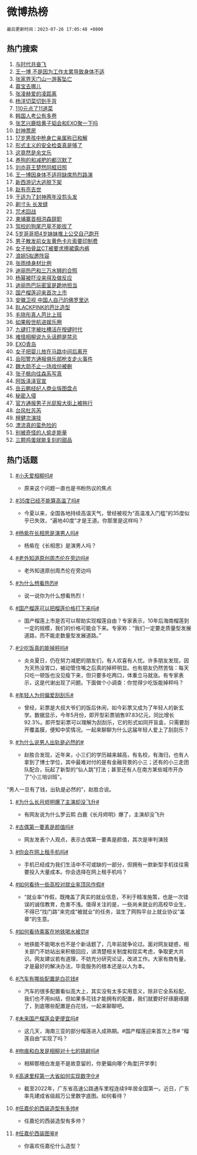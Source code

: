 # 微博热榜

`最后更新时间：2023-07-26 17:05:48 +0800`

## 热门搜索

1. [与时代共奋飞](https://m.weibo.cn/search?containerid=100103type%3D1%26t%3D10%26q%3D%23%E4%B8%8E%E6%97%B6%E4%BB%A3%E5%85%B1%E5%A5%8B%E9%A3%9E%23&stream_entry_id=51&isnewpage=1&extparam=seat%3D1%26stream_entry_id%3D51%26dgr%3D0%26c_type%3D51%26pos%3D0%26filter_type%3Drealtimehot%26cate%3D10103%26display_time%3D1690362347%26pre_seqid%3D169036234768701842149&luicode=10000011&lfid=106003type%253D25%2526t%253D3%2526disable_hot%253D1%2526filter_type%253Drealtimehot)
1. [王一博 不是因为工作太累导致身体不适](https://m.weibo.cn/search?containerid=100103type%3D1%26t%3D10%26q%3D%E7%8E%8B%E4%B8%80%E5%8D%9A+%E4%B8%8D%E6%98%AF%E5%9B%A0%E4%B8%BA%E5%B7%A5%E4%BD%9C%E5%A4%AA%E7%B4%AF%E5%AF%BC%E8%87%B4%E8%BA%AB%E4%BD%93%E4%B8%8D%E9%80%82&stream_entry_id=31&isnewpage=1&extparam=seat%3D1%26band_rank%3D1%26lcate%3D5001%26flag%3D16%26filter_type%3Drealtimehot%26q%3D%25E7%258E%258B%25E4%25B8%2580%25E5%258D%259A%2520%25E4%25B8%258D%25E6%2598%25AF%25E5%259B%25A0%25E4%25B8%25BA%25E5%25B7%25A5%25E4%25BD%259C%25E5%25A4%25AA%25E7%25B4%25AF%25E5%25AF%25BC%25E8%2587%25B4%25E8%25BA%25AB%25E4%25BD%2593%25E4%25B8%258D%25E9%2580%2582%26dgr%3D0%26stream_entry_id%3D31%26realpos%3D1%26c_type%3D31%26pos%3D0%26cate%3D5001%26display_time%3D1690362347%26pre_seqid%3D169036234768701842149&luicode=10000011&lfid=106003type%253D25%2526t%253D3%2526disable_hot%253D1%2526filter_type%253Drealtimehot)
1. [张家界天门山一游客坠亡](https://m.weibo.cn/search?containerid=100103type%3D1%26t%3D10%26q%3D%23%E5%BC%A0%E5%AE%B6%E7%95%8C%E5%A4%A9%E9%97%A8%E5%B1%B1%E4%B8%80%E6%B8%B8%E5%AE%A2%E5%9D%A0%E4%BA%A1%23&stream_entry_id=31&isnewpage=1&extparam=seat%3D1%26band_rank%3D2%26lcate%3D5001%26flag%3D0%26filter_type%3Drealtimehot%26q%3D%2523%25E5%25BC%25A0%25E5%25AE%25B6%25E7%2595%258C%25E5%25A4%25A9%25E9%2597%25A8%25E5%25B1%25B1%25E4%25B8%2580%25E6%25B8%25B8%25E5%25AE%25A2%25E5%259D%25A0%25E4%25BA%25A1%2523%26dgr%3D0%26stream_entry_id%3D31%26realpos%3D2%26c_type%3D31%26pos%3D1%26cate%3D5001%26display_time%3D1690362347%26pre_seqid%3D169036234768701842149&luicode=10000011&lfid=106003type%253D25%2526t%253D3%2526disable_hot%253D1%2526filter_type%253Drealtimehot)
1. [蓉宝去哪儿](https://m.weibo.cn/search?containerid=100103type%3D1%26t%3D10%26q%3D%23%E8%93%89%E5%AE%9D%E5%8E%BB%E5%93%AA%E5%84%BF%23&stream_entry_id=31&isnewpage=1&extparam=seat%3D1%26band_rank%3D3%26lcate%3D5001%26flag%3D0%26filter_type%3Drealtimehot%26q%3D%2523%25E8%2593%2589%25E5%25AE%259D%25E5%258E%25BB%25E5%2593%25AA%25E5%2584%25BF%2523%26dgr%3D0%26stream_entry_id%3D31%26realpos%3D3%26c_type%3D31%26pos%3D2%26cate%3D5001%26display_time%3D1690362347%26pre_seqid%3D169036234768701842149&luicode=10000011&lfid=106003type%253D25%2526t%253D3%2526disable_hot%253D1%2526filter_type%253Drealtimehot)
1. [张凌赫爱的凌距离](https://m.weibo.cn/search?containerid=100103type%3D1%26t%3D10%26q%3D%23%E5%BC%A0%E5%87%8C%E8%B5%AB%E7%88%B1%E7%9A%84%E5%87%8C%E8%B7%9D%E7%A6%BB%23&stream_entry_id=31&isnewpage=1&extparam=seat%3D1%26band_rank%3D4%26lcate%3D5001%26is_ad_pos%3D1%26topic_ad%3D1%26q%3D%2523%25E5%25BC%25A0%25E5%2587%258C%25E8%25B5%25AB%25E7%2588%25B1%25E7%259A%2584%25E5%2587%258C%25E8%25B7%259D%25E7%25A6%25BB%2523%26dgr%3D0%26adid%3D197349%26stream_entry_id%3D31%26filter_type%3Drealtimehot%26c_type%3D31%26pos%3D3%26cate%3D5001%26display_time%3D1690362347%26pre_seqid%3D169036234768701842149&luicode=10000011&lfid=106003type%253D25%2526t%253D3%2526disable_hot%253D1%2526filter_type%253Drealtimehot)
1. [杨洋切菜切到手背](https://m.weibo.cn/search?containerid=100103type%3D1%26t%3D10%26q%3D%23%E6%9D%A8%E6%B4%8B%E5%88%87%E8%8F%9C%E5%88%87%E5%88%B0%E6%89%8B%E8%83%8C%23&stream_entry_id=31&isnewpage=1&extparam=seat%3D1%26band_rank%3D4%26lcate%3D5001%26flag%3D1%26filter_type%3Drealtimehot%26q%3D%2523%25E6%259D%25A8%25E6%25B4%258B%25E5%2588%2587%25E8%258F%259C%25E5%2588%2587%25E5%2588%25B0%25E6%2589%258B%25E8%2583%258C%2523%26dgr%3D0%26stream_entry_id%3D31%26realpos%3D4%26c_type%3D31%26pos%3D4%26cate%3D5001%26display_time%3D1690362347%26pre_seqid%3D169036234768701842149&luicode=10000011&lfid=106003type%253D25%2526t%253D3%2526disable_hot%253D1%2526filter_type%253Drealtimehot)
1. [110元点了11道菜](https://m.weibo.cn/search?containerid=100103type%3D1%26t%3D10%26q%3D110%E5%85%83%E7%82%B9%E4%BA%8611%E9%81%93%E8%8F%9C&stream_entry_id=31&isnewpage=1&extparam=seat%3D1%26band_rank%3D5%26lcate%3D5001%26flag%3D1%26filter_type%3Drealtimehot%26q%3D110%25E5%2585%2583%25E7%2582%25B9%25E4%25BA%258611%25E9%2581%2593%25E8%258F%259C%26dgr%3D0%26stream_entry_id%3D31%26realpos%3D5%26c_type%3D31%26pos%3D5%26cate%3D5001%26display_time%3D1690362347%26pre_seqid%3D169036234768701842149&luicode=10000011&lfid=106003type%253D25%2526t%253D3%2526disable_hot%253D1%2526filter_type%253Drealtimehot)
1. [韩国人考公有多卷](https://m.weibo.cn/search?containerid=100103type%3D1%26t%3D10%26q%3D%23%E9%9F%A9%E5%9B%BD%E4%BA%BA%E8%80%83%E5%85%AC%E6%9C%89%E5%A4%9A%E5%8D%B7%23&stream_entry_id=31&isnewpage=1&extparam=seat%3D1%26band_rank%3D6%26lcate%3D5001%26flag%3D1%26filter_type%3Drealtimehot%26q%3D%2523%25E9%259F%25A9%25E5%259B%25BD%25E4%25BA%25BA%25E8%2580%2583%25E5%2585%25AC%25E6%259C%2589%25E5%25A4%259A%25E5%258D%25B7%2523%26dgr%3D0%26stream_entry_id%3D31%26realpos%3D6%26c_type%3D31%26pos%3D6%26cate%3D5001%26display_time%3D1690362347%26pre_seqid%3D169036234768701842149&luicode=10000011&lfid=106003type%253D25%2526t%253D3%2526disable_hot%253D1%2526filter_type%253Drealtimehot)
1. [张艺兴鹿晗黄子韬会和EXO聚一下吗](https://m.weibo.cn/search?containerid=100103type%3D1%26t%3D10%26q%3D%23%E5%BC%A0%E8%89%BA%E5%85%B4%E9%B9%BF%E6%99%97%E9%BB%84%E5%AD%90%E9%9F%AC%E4%BC%9A%E5%92%8CEXO%E8%81%9A%E4%B8%80%E4%B8%8B%E5%90%97%23&stream_entry_id=31&isnewpage=1&extparam=seat%3D1%26band_rank%3D7%26lcate%3D5001%26flag%3D1%26filter_type%3Drealtimehot%26q%3D%2523%25E5%25BC%25A0%25E8%2589%25BA%25E5%2585%25B4%25E9%25B9%25BF%25E6%2599%2597%25E9%25BB%2584%25E5%25AD%2590%25E9%259F%25AC%25E4%25BC%259A%25E5%2592%258CEXO%25E8%2581%259A%25E4%25B8%2580%25E4%25B8%258B%25E5%2590%2597%2523%26dgr%3D0%26stream_entry_id%3D31%26realpos%3D7%26c_type%3D31%26pos%3D7%26cate%3D5001%26display_time%3D1690362347%26pre_seqid%3D169036234768701842149&luicode=10000011&lfid=106003type%253D25%2526t%253D3%2526disable_hot%253D1%2526filter_type%253Drealtimehot)
1. [封神票房](https://m.weibo.cn/search?containerid=100103type%3D1%26t%3D10%26q%3D%E5%B0%81%E7%A5%9E%E7%A5%A8%E6%88%BF&stream_entry_id=31&isnewpage=1&extparam=seat%3D1%26band_rank%3D8%26lcate%3D5001%26flag%3D1%26filter_type%3Drealtimehot%26q%3D%25E5%25B0%2581%25E7%25A5%259E%25E7%25A5%25A8%25E6%2588%25BF%26dgr%3D0%26stream_entry_id%3D31%26realpos%3D8%26c_type%3D31%26pos%3D8%26cate%3D5001%26display_time%3D1690362347%26pre_seqid%3D169036234768701842149&luicode=10000011&lfid=106003type%253D25%2526t%253D3%2526disable_hot%253D1%2526filter_type%253Drealtimehot)
1. [17岁男孩中枪身亡亲属称已和解](https://m.weibo.cn/search?containerid=100103type%3D1%26t%3D10%26q%3D%2317%E5%B2%81%E7%94%B7%E5%AD%A9%E4%B8%AD%E6%9E%AA%E8%BA%AB%E4%BA%A1%E4%BA%B2%E5%B1%9E%E7%A7%B0%E5%B7%B2%E5%92%8C%E8%A7%A3%23&stream_entry_id=31&isnewpage=1&extparam=seat%3D1%26band_rank%3D9%26lcate%3D5001%26flag%3D2%26filter_type%3Drealtimehot%26q%3D%252317%25E5%25B2%2581%25E7%2594%25B7%25E5%25AD%25A9%25E4%25B8%25AD%25E6%259E%25AA%25E8%25BA%25AB%25E4%25BA%25A1%25E4%25BA%25B2%25E5%25B1%259E%25E7%25A7%25B0%25E5%25B7%25B2%25E5%2592%258C%25E8%25A7%25A3%2523%26dgr%3D0%26stream_entry_id%3D31%26realpos%3D9%26c_type%3D31%26pos%3D9%26cate%3D5001%26display_time%3D1690362347%26pre_seqid%3D169036234768701842149&luicode=10000011&lfid=106003type%253D25%2526t%253D3%2526disable_hot%253D1%2526filter_type%253Drealtimehot)
1. [形式主义的安全检查真是够了](https://m.weibo.cn/search?containerid=100103type%3D1%26t%3D10%26q%3D%23%E5%BD%A2%E5%BC%8F%E4%B8%BB%E4%B9%89%E7%9A%84%E5%AE%89%E5%85%A8%E6%A3%80%E6%9F%A5%E7%9C%9F%E6%98%AF%E5%A4%9F%E4%BA%86%23&stream_entry_id=31&isnewpage=1&extparam=seat%3D1%26band_rank%3D10%26lcate%3D5001%26flag%3D0%26filter_type%3Drealtimehot%26q%3D%2523%25E5%25BD%25A2%25E5%25BC%258F%25E4%25B8%25BB%25E4%25B9%2589%25E7%259A%2584%25E5%25AE%2589%25E5%2585%25A8%25E6%25A3%2580%25E6%259F%25A5%25E7%259C%259F%25E6%2598%25AF%25E5%25A4%259F%25E4%25BA%2586%2523%26dgr%3D0%26stream_entry_id%3D31%26realpos%3D10%26c_type%3D31%26pos%3D10%26cate%3D5001%26display_time%3D1690362347%26pre_seqid%3D169036234768701842149&luicode=10000011&lfid=106003type%253D25%2526t%253D3%2526disable_hot%253D1%2526filter_type%253Drealtimehot)
1. [这竟然是余文乐](https://m.weibo.cn/search?containerid=100103type%3D1%26t%3D10%26q%3D%23%E8%BF%99%E7%AB%9F%E7%84%B6%E6%98%AF%E4%BD%99%E6%96%87%E4%B9%90%23&stream_entry_id=31&isnewpage=1&extparam=seat%3D1%26band_rank%3D11%26lcate%3D5001%26flag%3D2%26filter_type%3Drealtimehot%26q%3D%2523%25E8%25BF%2599%25E7%25AB%259F%25E7%2584%25B6%25E6%2598%25AF%25E4%25BD%2599%25E6%2596%2587%25E4%25B9%2590%2523%26dgr%3D0%26stream_entry_id%3D31%26realpos%3D11%26c_type%3D31%26pos%3D11%26cate%3D5001%26display_time%3D1690362347%26pre_seqid%3D169036234768701842149&luicode=10000011&lfid=106003type%253D25%2526t%253D3%2526disable_hot%253D1%2526filter_type%253Drealtimehot)
1. [养狗的和减肥的都沉默了](https://m.weibo.cn/search?containerid=100103type%3D1%26t%3D10%26q%3D%23%E5%85%BB%E7%8B%97%E7%9A%84%E5%92%8C%E5%87%8F%E8%82%A5%E7%9A%84%E9%83%BD%E6%B2%89%E9%BB%98%E4%BA%86%23&stream_entry_id=31&isnewpage=1&extparam=seat%3D1%26band_rank%3D12%26lcate%3D5001%26flag%3D1%26filter_type%3Drealtimehot%26q%3D%2523%25E5%2585%25BB%25E7%258B%2597%25E7%259A%2584%25E5%2592%258C%25E5%2587%258F%25E8%2582%25A5%25E7%259A%2584%25E9%2583%25BD%25E6%25B2%2589%25E9%25BB%2598%25E4%25BA%2586%2523%26dgr%3D0%26stream_entry_id%3D31%26realpos%3D12%26c_type%3D31%26pos%3D12%26cate%3D5001%26display_time%3D1690362347%26pre_seqid%3D169036234768701842149&luicode=10000011&lfid=106003type%253D25%2526t%253D3%2526disable_hot%253D1%2526filter_type%253Drealtimehot)
1. [刘亦菲王楚然同框旧照](https://m.weibo.cn/search?containerid=100103type%3D1%26t%3D10%26q%3D%23%E5%88%98%E4%BA%A6%E8%8F%B2%E7%8E%8B%E6%A5%9A%E7%84%B6%E5%90%8C%E6%A1%86%E6%97%A7%E7%85%A7%23&stream_entry_id=31&isnewpage=1&extparam=seat%3D1%26band_rank%3D13%26lcate%3D5001%26flag%3D0%26filter_type%3Drealtimehot%26q%3D%2523%25E5%2588%2598%25E4%25BA%25A6%25E8%258F%25B2%25E7%258E%258B%25E6%25A5%259A%25E7%2584%25B6%25E5%2590%258C%25E6%25A1%2586%25E6%2597%25A7%25E7%2585%25A7%2523%26dgr%3D0%26stream_entry_id%3D31%26realpos%3D13%26c_type%3D31%26pos%3D13%26cate%3D5001%26display_time%3D1690362347%26pre_seqid%3D169036234768701842149&luicode=10000011&lfid=106003type%253D25%2526t%253D3%2526disable_hot%253D1%2526filter_type%253Drealtimehot)
1. [王一博因身体不适将缺席热烈路演](https://m.weibo.cn/search?containerid=100103type%3D1%26t%3D10%26q%3D%23%E7%8E%8B%E4%B8%80%E5%8D%9A%E5%9B%A0%E8%BA%AB%E4%BD%93%E4%B8%8D%E9%80%82%E5%B0%86%E7%BC%BA%E5%B8%AD%E7%83%AD%E7%83%88%E8%B7%AF%E6%BC%94%23&stream_entry_id=31&isnewpage=1&extparam=seat%3D1%26band_rank%3D14%26lcate%3D5001%26flag%3D0%26filter_type%3Drealtimehot%26q%3D%2523%25E7%258E%258B%25E4%25B8%2580%25E5%258D%259A%25E5%259B%25A0%25E8%25BA%25AB%25E4%25BD%2593%25E4%25B8%258D%25E9%2580%2582%25E5%25B0%2586%25E7%25BC%25BA%25E5%25B8%25AD%25E7%2583%25AD%25E7%2583%2588%25E8%25B7%25AF%25E6%25BC%2594%2523%26dgr%3D0%26stream_entry_id%3D31%26realpos%3D14%26c_type%3D31%26pos%3D14%26cate%3D5001%26display_time%3D1690362347%26pre_seqid%3D169036234768701842149&luicode=10000011&lfid=106003type%253D25%2526t%253D3%2526disable_hot%253D1%2526filter_type%253Drealtimehot)
1. [新西游记大逃脱下架](https://m.weibo.cn/search?containerid=100103type%3D1%26t%3D10%26q%3D%23%E6%96%B0%E8%A5%BF%E6%B8%B8%E8%AE%B0%E5%A4%A7%E9%80%83%E8%84%B1%E4%B8%8B%E6%9E%B6%23&stream_entry_id=31&isnewpage=1&extparam=seat%3D1%26band_rank%3D15%26lcate%3D5001%26flag%3D0%26filter_type%3Drealtimehot%26q%3D%2523%25E6%2596%25B0%25E8%25A5%25BF%25E6%25B8%25B8%25E8%25AE%25B0%25E5%25A4%25A7%25E9%2580%2583%25E8%2584%25B1%25E4%25B8%258B%25E6%259E%25B6%2523%26dgr%3D0%26stream_entry_id%3D31%26realpos%3D15%26c_type%3D31%26pos%3D15%26cate%3D5001%26display_time%3D1690362347%26pre_seqid%3D169036234768701842149&luicode=10000011&lfid=106003type%253D25%2526t%253D3%2526disable_hot%253D1%2526filter_type%253Drealtimehot)
1. [赵有亮去世](https://m.weibo.cn/search?containerid=100103type%3D1%26t%3D10%26q%3D%23%E8%B5%B5%E6%9C%89%E4%BA%AE%E5%8E%BB%E4%B8%96%23&stream_entry_id=31&isnewpage=1&extparam=seat%3D1%26band_rank%3D16%26lcate%3D5001%26flag%3D0%26filter_type%3Drealtimehot%26q%3D%2523%25E8%25B5%25B5%25E6%259C%2589%25E4%25BA%25AE%25E5%258E%25BB%25E4%25B8%2596%2523%26dgr%3D0%26stream_entry_id%3D31%26realpos%3D16%26c_type%3D31%26pos%3D16%26cate%3D5001%26display_time%3D1690362347%26pre_seqid%3D169036234768701842149&luicode=10000011&lfid=106003type%253D25%2526t%253D3%2526disable_hot%253D1%2526filter_type%253Drealtimehot)
1. [于适为了封神两年没剪头发](https://m.weibo.cn/search?containerid=100103type%3D1%26t%3D10%26q%3D%23%E4%BA%8E%E9%80%82%E4%B8%BA%E4%BA%86%E5%B0%81%E7%A5%9E%E4%B8%A4%E5%B9%B4%E6%B2%A1%E5%89%AA%E5%A4%B4%E5%8F%91%23&stream_entry_id=31&isnewpage=1&extparam=seat%3D1%26band_rank%3D17%26lcate%3D5001%26flag%3D1%26filter_type%3Drealtimehot%26q%3D%2523%25E4%25BA%258E%25E9%2580%2582%25E4%25B8%25BA%25E4%25BA%2586%25E5%25B0%2581%25E7%25A5%259E%25E4%25B8%25A4%25E5%25B9%25B4%25E6%25B2%25A1%25E5%2589%25AA%25E5%25A4%25B4%25E5%258F%2591%2523%26dgr%3D0%26stream_entry_id%3D31%26realpos%3D17%26c_type%3D31%26pos%3D17%26cate%3D5001%26display_time%3D1690362347%26pre_seqid%3D169036234768701842149&luicode=10000011&lfid=106003type%253D25%2526t%253D3%2526disable_hot%253D1%2526filter_type%253Drealtimehot)
1. [剃寸头 长发缝](https://m.weibo.cn/search?containerid=100103type%3D1%26t%3D10%26q%3D%E5%89%83%E5%AF%B8%E5%A4%B4+%E9%95%BF%E5%8F%91%E7%BC%9D&stream_entry_id=31&isnewpage=1&extparam=seat%3D1%26band_rank%3D18%26lcate%3D5001%26flag%3D1%26filter_type%3Drealtimehot%26q%3D%25E5%2589%2583%25E5%25AF%25B8%25E5%25A4%25B4%2520%25E9%2595%25BF%25E5%258F%2591%25E7%25BC%259D%26dgr%3D0%26stream_entry_id%3D31%26realpos%3D18%26c_type%3D31%26pos%3D18%26cate%3D5001%26display_time%3D1690362347%26pre_seqid%3D169036234768701842149&luicode=10000011&lfid=106003type%253D25%2526t%253D3%2526disable_hot%253D1%2526filter_type%253Drealtimehot)
1. [咒术回战](https://m.weibo.cn/search?containerid=100103type%3D1%26t%3D10%26q%3D%E5%92%92%E6%9C%AF%E5%9B%9E%E6%88%98&stream_entry_id=31&isnewpage=1&extparam=seat%3D1%26band_rank%3D19%26lcate%3D5001%26flag%3D0%26filter_type%3Drealtimehot%26q%3D%25E5%2592%2592%25E6%259C%25AF%25E5%259B%259E%25E6%2588%2598%26dgr%3D0%26stream_entry_id%3D31%26realpos%3D19%26c_type%3D31%26pos%3D19%26cate%3D5001%26display_time%3D1690362347%26pre_seqid%3D169036234768701842149&luicode=10000011&lfid=106003type%253D25%2526t%253D3%2526disable_hot%253D1%2526filter_type%253Drealtimehot)
1. [柬埔寨首相洪森辞职](https://m.weibo.cn/search?containerid=100103type%3D1%26t%3D10%26q%3D%23%E6%9F%AC%E5%9F%94%E5%AF%A8%E9%A6%96%E7%9B%B8%E6%B4%AA%E6%A3%AE%E8%BE%9E%E8%81%8C%23&stream_entry_id=31&isnewpage=1&extparam=seat%3D1%26band_rank%3D20%26lcate%3D5001%26flag%3D1%26filter_type%3Drealtimehot%26q%3D%2523%25E6%259F%25AC%25E5%259F%2594%25E5%25AF%25A8%25E9%25A6%2596%25E7%259B%25B8%25E6%25B4%25AA%25E6%25A3%25AE%25E8%25BE%259E%25E8%2581%258C%2523%26dgr%3D0%26stream_entry_id%3D31%26realpos%3D20%26c_type%3D31%26pos%3D20%26cate%3D5001%26display_time%3D1690362347%26pre_seqid%3D169036234768701842149&luicode=10000011&lfid=106003type%253D25%2526t%253D3%2526disable_hot%253D1%2526filter_type%253Drealtimehot)
1. [驾校的狗尾巴草不能拔了](https://m.weibo.cn/search?containerid=100103type%3D1%26t%3D10%26q%3D%23%E9%A9%BE%E6%A0%A1%E7%9A%84%E7%8B%97%E5%B0%BE%E5%B7%B4%E8%8D%89%E4%B8%8D%E8%83%BD%E6%8B%94%E4%BA%86%23&stream_entry_id=31&isnewpage=1&extparam=seat%3D1%26band_rank%3D21%26lcate%3D5001%26flag%3D1%26filter_type%3Drealtimehot%26q%3D%2523%25E9%25A9%25BE%25E6%25A0%25A1%25E7%259A%2584%25E7%258B%2597%25E5%25B0%25BE%25E5%25B7%25B4%25E8%258D%2589%25E4%25B8%258D%25E8%2583%25BD%25E6%258B%2594%25E4%25BA%2586%2523%26dgr%3D0%26stream_entry_id%3D31%26realpos%3D21%26c_type%3D31%26pos%3D21%26cate%3D5001%26display_time%3D1690362347%26pre_seqid%3D169036234768701842149&luicode=10000011&lfid=106003type%253D25%2526t%253D3%2526disable_hot%253D1%2526filter_type%253Drealtimehot)
1. [5岁哥哥把4岁妹妹推上公交自己跑开](https://m.weibo.cn/search?containerid=100103type%3D1%26t%3D10%26q%3D%235%E5%B2%81%E5%93%A5%E5%93%A5%E6%8A%8A4%E5%B2%81%E5%A6%B9%E5%A6%B9%E6%8E%A8%E4%B8%8A%E5%85%AC%E4%BA%A4%E8%87%AA%E5%B7%B1%E8%B7%91%E5%BC%80%23&stream_entry_id=31&isnewpage=1&extparam=seat%3D1%26band_rank%3D22%26lcate%3D5001%26flag%3D0%26filter_type%3Drealtimehot%26q%3D%25235%25E5%25B2%2581%25E5%2593%25A5%25E5%2593%25A5%25E6%258A%258A4%25E5%25B2%2581%25E5%25A6%25B9%25E5%25A6%25B9%25E6%258E%25A8%25E4%25B8%258A%25E5%2585%25AC%25E4%25BA%25A4%25E8%2587%25AA%25E5%25B7%25B1%25E8%25B7%2591%25E5%25BC%2580%2523%26dgr%3D0%26stream_entry_id%3D31%26realpos%3D22%26c_type%3D31%26pos%3D22%26cate%3D5001%26display_time%3D1690362347%26pre_seqid%3D169036234768701842149&luicode=10000011&lfid=106003type%253D25%2526t%253D3%2526disable_hot%253D1%2526filter_type%253Drealtimehot)
1. [男子散发前女友黄色卡片索要印制费](https://m.weibo.cn/search?containerid=100103type%3D1%26t%3D10%26q%3D%23%E7%94%B7%E5%AD%90%E6%95%A3%E5%8F%91%E5%89%8D%E5%A5%B3%E5%8F%8B%E9%BB%84%E8%89%B2%E5%8D%A1%E7%89%87%E7%B4%A2%E8%A6%81%E5%8D%B0%E5%88%B6%E8%B4%B9%23&stream_entry_id=31&isnewpage=1&extparam=seat%3D1%26band_rank%3D23%26lcate%3D5001%26flag%3D1%26filter_type%3Drealtimehot%26q%3D%2523%25E7%2594%25B7%25E5%25AD%2590%25E6%2595%25A3%25E5%258F%2591%25E5%2589%258D%25E5%25A5%25B3%25E5%258F%258B%25E9%25BB%2584%25E8%2589%25B2%25E5%258D%25A1%25E7%2589%2587%25E7%25B4%25A2%25E8%25A6%2581%25E5%258D%25B0%25E5%2588%25B6%25E8%25B4%25B9%2523%26dgr%3D0%26stream_entry_id%3D31%26realpos%3D23%26c_type%3D31%26pos%3D23%26cate%3D5001%26display_time%3D1690362347%26pre_seqid%3D169036234768701842149&luicode=10000011&lfid=106003type%253D25%2526t%253D3%2526disable_hot%253D1%2526filter_type%253Drealtimehot)
1. [女子拍骨盆CT被要求撩裙露内裤](https://m.weibo.cn/search?containerid=100103type%3D1%26t%3D10%26q%3D%23%E5%A5%B3%E5%AD%90%E6%8B%8D%E9%AA%A8%E7%9B%86CT%E8%A2%AB%E8%A6%81%E6%B1%82%E6%92%A9%E8%A3%99%E9%9C%B2%E5%86%85%E8%A3%A4%23&stream_entry_id=31&isnewpage=1&extparam=seat%3D1%26band_rank%3D24%26lcate%3D5001%26flag%3D0%26filter_type%3Drealtimehot%26q%3D%2523%25E5%25A5%25B3%25E5%25AD%2590%25E6%258B%258D%25E9%25AA%25A8%25E7%259B%2586CT%25E8%25A2%25AB%25E8%25A6%2581%25E6%25B1%2582%25E6%2592%25A9%25E8%25A3%2599%25E9%259C%25B2%25E5%2586%2585%25E8%25A3%25A4%2523%26dgr%3D0%26stream_entry_id%3D31%26realpos%3D24%26c_type%3D31%26pos%3D24%26cate%3D5001%26display_time%3D1690362347%26pre_seqid%3D169036234768701842149&luicode=10000011&lfid=106003type%253D25%2526t%253D3%2526disable_hot%253D1%2526filter_type%253Drealtimehot)
1. [浪姐5拟邀阵容](https://m.weibo.cn/search?containerid=100103type%3D1%26t%3D10%26q%3D%23%E6%B5%AA%E5%A7%905%E6%8B%9F%E9%82%80%E9%98%B5%E5%AE%B9%23&stream_entry_id=31&isnewpage=1&extparam=seat%3D1%26band_rank%3D25%26lcate%3D5001%26flag%3D1%26filter_type%3Drealtimehot%26q%3D%2523%25E6%25B5%25AA%25E5%25A7%25905%25E6%258B%259F%25E9%2582%2580%25E9%2598%25B5%25E5%25AE%25B9%2523%26dgr%3D0%26stream_entry_id%3D31%26realpos%3D25%26c_type%3D31%26pos%3D25%26cate%3D5001%26display_time%3D1690362347%26pre_seqid%3D169036234768701842149&luicode=10000011&lfid=106003type%253D25%2526t%253D3%2526disable_hot%253D1%2526filter_type%253Drealtimehot)
1. [张雨绮身材比例](https://m.weibo.cn/search?containerid=100103type%3D1%26t%3D10%26q%3D%23%E5%BC%A0%E9%9B%A8%E7%BB%AE%E8%BA%AB%E6%9D%90%E6%AF%94%E4%BE%8B%23&stream_entry_id=31&isnewpage=1&extparam=seat%3D1%26band_rank%3D26%26lcate%3D5001%26flag%3D0%26filter_type%3Drealtimehot%26q%3D%2523%25E5%25BC%25A0%25E9%259B%25A8%25E7%25BB%25AE%25E8%25BA%25AB%25E6%259D%2590%25E6%25AF%2594%25E4%25BE%258B%2523%26dgr%3D0%26stream_entry_id%3D31%26realpos%3D26%26c_type%3D31%26pos%3D26%26cate%3D5001%26display_time%3D1690362347%26pre_seqid%3D169036234768701842149&luicode=10000011&lfid=106003type%253D25%2526t%253D3%2526disable_hot%253D1%2526filter_type%253Drealtimehot)
1. [迪丽热巴和三万水狮的合照](https://m.weibo.cn/search?containerid=100103type%3D1%26t%3D10%26q%3D%23%E8%BF%AA%E4%B8%BD%E7%83%AD%E5%B7%B4%E5%92%8C%E4%B8%89%E4%B8%87%E6%B0%B4%E7%8B%AE%E7%9A%84%E5%90%88%E7%85%A7%23&stream_entry_id=31&isnewpage=1&extparam=seat%3D1%26band_rank%3D27%26lcate%3D5001%26flag%3D1%26filter_type%3Drealtimehot%26q%3D%2523%25E8%25BF%25AA%25E4%25B8%25BD%25E7%2583%25AD%25E5%25B7%25B4%25E5%2592%258C%25E4%25B8%2589%25E4%25B8%2587%25E6%25B0%25B4%25E7%258B%25AE%25E7%259A%2584%25E5%2590%2588%25E7%2585%25A7%2523%26dgr%3D0%26stream_entry_id%3D31%26realpos%3D27%26c_type%3D31%26pos%3D27%26cate%3D5001%26display_time%3D1690362347%26pre_seqid%3D169036234768701842149&luicode=10000011&lfid=106003type%253D25%2526t%253D3%2526disable_hot%253D1%2526filter_type%253Drealtimehot)
1. [杨幂被吓没来得及做反应](https://m.weibo.cn/search?containerid=100103type%3D1%26t%3D10%26q%3D%23%E6%9D%A8%E5%B9%82%E8%A2%AB%E5%90%93%E6%B2%A1%E6%9D%A5%E5%BE%97%E5%8F%8A%E5%81%9A%E5%8F%8D%E5%BA%94%23&stream_entry_id=31&isnewpage=1&extparam=seat%3D1%26band_rank%3D28%26lcate%3D5001%26flag%3D1%26filter_type%3Drealtimehot%26q%3D%2523%25E6%259D%25A8%25E5%25B9%2582%25E8%25A2%25AB%25E5%2590%2593%25E6%25B2%25A1%25E6%259D%25A5%25E5%25BE%2597%25E5%258F%258A%25E5%2581%259A%25E5%258F%258D%25E5%25BA%2594%2523%26dgr%3D0%26stream_entry_id%3D31%26realpos%3D28%26c_type%3D31%26pos%3D28%26cate%3D5001%26display_time%3D1690362347%26pre_seqid%3D169036234768701842149&luicode=10000011&lfid=106003type%253D25%2526t%253D3%2526disable_hot%253D1%2526filter_type%253Drealtimehot)
1. [迪丽热巴玩密室是跪地担当](https://m.weibo.cn/search?containerid=100103type%3D1%26t%3D10%26q%3D%23%E8%BF%AA%E4%B8%BD%E7%83%AD%E5%B7%B4%E7%8E%A9%E5%AF%86%E5%AE%A4%E6%98%AF%E8%B7%AA%E5%9C%B0%E6%8B%85%E5%BD%93%23&stream_entry_id=31&isnewpage=1&extparam=seat%3D1%26band_rank%3D29%26lcate%3D5001%26flag%3D1%26filter_type%3Drealtimehot%26q%3D%2523%25E8%25BF%25AA%25E4%25B8%25BD%25E7%2583%25AD%25E5%25B7%25B4%25E7%258E%25A9%25E5%25AF%2586%25E5%25AE%25A4%25E6%2598%25AF%25E8%25B7%25AA%25E5%259C%25B0%25E6%258B%2585%25E5%25BD%2593%2523%26dgr%3D0%26stream_entry_id%3D31%26realpos%3D29%26c_type%3D31%26pos%3D29%26cate%3D5001%26display_time%3D1690362347%26pre_seqid%3D169036234768701842149&luicode=10000011&lfid=106003type%253D25%2526t%253D3%2526disable_hot%253D1%2526filter_type%253Drealtimehot)
1. [国产榴莲迎来首次上市](https://m.weibo.cn/search?containerid=100103type%3D1%26t%3D10%26q%3D%23%E5%9B%BD%E4%BA%A7%E6%A6%B4%E8%8E%B2%E8%BF%8E%E6%9D%A5%E9%A6%96%E6%AC%A1%E4%B8%8A%E5%B8%82%23&stream_entry_id=31&isnewpage=1&extparam=seat%3D1%26band_rank%3D30%26lcate%3D5001%26flag%3D32768%26filter_type%3Drealtimehot%26q%3D%2523%25E5%259B%25BD%25E4%25BA%25A7%25E6%25A6%25B4%25E8%258E%25B2%25E8%25BF%258E%25E6%259D%25A5%25E9%25A6%2596%25E6%25AC%25A1%25E4%25B8%258A%25E5%25B8%2582%2523%26dgr%3D0%26stream_entry_id%3D31%26realpos%3D30%26c_type%3D31%26pos%3D30%26cate%3D5001%26display_time%3D1690362347%26pre_seqid%3D169036234768701842149&luicode=10000011&lfid=106003type%253D25%2526t%253D3%2526disable_hot%253D1%2526filter_type%253Drealtimehot)
1. [安徽卫视 中国人自己的佛罗里达](https://m.weibo.cn/search?containerid=100103type%3D1%26t%3D10%26q%3D%E5%AE%89%E5%BE%BD%E5%8D%AB%E8%A7%86+%E4%B8%AD%E5%9B%BD%E4%BA%BA%E8%87%AA%E5%B7%B1%E7%9A%84%E4%BD%9B%E7%BD%97%E9%87%8C%E8%BE%BE&stream_entry_id=31&isnewpage=1&extparam=seat%3D1%26band_rank%3D31%26lcate%3D5001%26flag%3D1%26filter_type%3Drealtimehot%26q%3D%25E5%25AE%2589%25E5%25BE%25BD%25E5%258D%25AB%25E8%25A7%2586%2520%25E4%25B8%25AD%25E5%259B%25BD%25E4%25BA%25BA%25E8%2587%25AA%25E5%25B7%25B1%25E7%259A%2584%25E4%25BD%259B%25E7%25BD%2597%25E9%2587%258C%25E8%25BE%25BE%26dgr%3D0%26stream_entry_id%3D31%26realpos%3D31%26c_type%3D31%26pos%3D31%26cate%3D5001%26display_time%3D1690362347%26pre_seqid%3D169036234768701842149&luicode=10000011&lfid=106003type%253D25%2526t%253D3%2526disable_hot%253D1%2526filter_type%253Drealtimehot)
1. [BLACKPINK的芭比造型](https://m.weibo.cn/search?containerid=100103type%3D1%26t%3D10%26q%3D%23BLACKPINK%E7%9A%84%E8%8A%AD%E6%AF%94%E9%80%A0%E5%9E%8B%23&stream_entry_id=31&isnewpage=1&extparam=seat%3D1%26band_rank%3D32%26lcate%3D5001%26flag%3D1%26filter_type%3Drealtimehot%26q%3D%2523BLACKPINK%25E7%259A%2584%25E8%258A%25AD%25E6%25AF%2594%25E9%2580%25A0%25E5%259E%258B%2523%26dgr%3D0%26stream_entry_id%3D31%26realpos%3D32%26c_type%3D31%26pos%3D32%26cate%3D5001%26display_time%3D1690362347%26pre_seqid%3D169036234768701842149&luicode=10000011&lfid=106003type%253D25%2526t%253D3%2526disable_hot%253D1%2526filter_type%253Drealtimehot)
1. [毛晓彤真人芭比上班](https://m.weibo.cn/search?containerid=100103type%3D1%26t%3D10%26q%3D%23%E6%AF%9B%E6%99%93%E5%BD%A4%E7%9C%9F%E4%BA%BA%E8%8A%AD%E6%AF%94%E4%B8%8A%E7%8F%AD%23&stream_entry_id=31&isnewpage=1&extparam=seat%3D1%26band_rank%3D33%26lcate%3D5001%26flag%3D0%26filter_type%3Drealtimehot%26q%3D%2523%25E6%25AF%259B%25E6%2599%2593%25E5%25BD%25A4%25E7%259C%259F%25E4%25BA%25BA%25E8%258A%25AD%25E6%25AF%2594%25E4%25B8%258A%25E7%258F%25AD%2523%26dgr%3D0%26stream_entry_id%3D31%26realpos%3D33%26c_type%3D31%26pos%3D33%26cate%3D5001%26display_time%3D1690362347%26pre_seqid%3D169036234768701842149&luicode=10000011&lfid=106003type%253D25%2526t%253D3%2526disable_hot%253D1%2526filter_type%253Drealtimehot)
1. [如果殷世航进娱乐圈](https://m.weibo.cn/search?containerid=100103type%3D1%26t%3D10%26q%3D%23%E5%A6%82%E6%9E%9C%E6%AE%B7%E4%B8%96%E8%88%AA%E8%BF%9B%E5%A8%B1%E4%B9%90%E5%9C%88%23&stream_entry_id=31&isnewpage=1&extparam=seat%3D1%26band_rank%3D34%26lcate%3D5001%26flag%3D1%26filter_type%3Drealtimehot%26q%3D%2523%25E5%25A6%2582%25E6%259E%259C%25E6%25AE%25B7%25E4%25B8%2596%25E8%2588%25AA%25E8%25BF%259B%25E5%25A8%25B1%25E4%25B9%2590%25E5%259C%2588%2523%26dgr%3D0%26stream_entry_id%3D31%26realpos%3D34%26c_type%3D31%26pos%3D34%26cate%3D5001%26display_time%3D1690362347%26pre_seqid%3D169036234768701842149&luicode=10000011&lfid=106003type%253D25%2526t%253D3%2526disable_hot%253D1%2526filter_type%253Drealtimehot)
1. [九键打字被吐槽活在按键时代](https://m.weibo.cn/search?containerid=100103type%3D1%26t%3D10%26q%3D%23%E4%B9%9D%E9%94%AE%E6%89%93%E5%AD%97%E8%A2%AB%E5%90%90%E6%A7%BD%E6%B4%BB%E5%9C%A8%E6%8C%89%E9%94%AE%E6%97%B6%E4%BB%A3%23&stream_entry_id=31&isnewpage=1&extparam=seat%3D1%26band_rank%3D35%26lcate%3D5001%26flag%3D1%26filter_type%3Drealtimehot%26q%3D%2523%25E4%25B9%259D%25E9%2594%25AE%25E6%2589%2593%25E5%25AD%2597%25E8%25A2%25AB%25E5%2590%2590%25E6%25A7%25BD%25E6%25B4%25BB%25E5%259C%25A8%25E6%258C%2589%25E9%2594%25AE%25E6%2597%25B6%25E4%25BB%25A3%2523%26dgr%3D0%26stream_entry_id%3D31%26realpos%3D35%26c_type%3D31%26pos%3D35%26cate%3D5001%26display_time%3D1690362347%26pre_seqid%3D169036234768701842149&luicode=10000011&lfid=106003type%253D25%2526t%253D3%2526disable_hot%253D1%2526filter_type%253Drealtimehot)
1. [难怪相柳说九头话题是禁忌](https://m.weibo.cn/search?containerid=100103type%3D1%26t%3D10%26q%3D%23%E9%9A%BE%E6%80%AA%E7%9B%B8%E6%9F%B3%E8%AF%B4%E4%B9%9D%E5%A4%B4%E8%AF%9D%E9%A2%98%E6%98%AF%E7%A6%81%E5%BF%8C%23&stream_entry_id=31&isnewpage=1&extparam=seat%3D1%26band_rank%3D36%26lcate%3D5001%26flag%3D1%26filter_type%3Drealtimehot%26q%3D%2523%25E9%259A%25BE%25E6%2580%25AA%25E7%259B%25B8%25E6%259F%25B3%25E8%25AF%25B4%25E4%25B9%259D%25E5%25A4%25B4%25E8%25AF%259D%25E9%25A2%2598%25E6%2598%25AF%25E7%25A6%2581%25E5%25BF%258C%2523%26dgr%3D0%26stream_entry_id%3D31%26realpos%3D36%26c_type%3D31%26pos%3D36%26cate%3D5001%26display_time%3D1690362347%26pre_seqid%3D169036234768701842149&luicode=10000011&lfid=106003type%253D25%2526t%253D3%2526disable_hot%253D1%2526filter_type%253Drealtimehot)
1. [EXO青岛](https://m.weibo.cn/search?containerid=100103type%3D1%26t%3D10%26q%3DEXO%E9%9D%92%E5%B2%9B&stream_entry_id=31&isnewpage=1&extparam=seat%3D1%26band_rank%3D37%26lcate%3D5001%26flag%3D0%26filter_type%3Drealtimehot%26q%3DEXO%25E9%259D%2592%25E5%25B2%259B%26dgr%3D0%26stream_entry_id%3D31%26realpos%3D37%26c_type%3D31%26pos%3D37%26cate%3D5001%26display_time%3D1690362347%26pre_seqid%3D169036234768701842149&luicode=10000011&lfid=106003type%253D25%2526t%253D3%2526disable_hot%253D1%2526filter_type%253Drealtimehot)
1. [女子把婴儿放在马路中间后离开](https://m.weibo.cn/search?containerid=100103type%3D1%26t%3D10%26q%3D%23%E5%A5%B3%E5%AD%90%E6%8A%8A%E5%A9%B4%E5%84%BF%E6%94%BE%E5%9C%A8%E9%A9%AC%E8%B7%AF%E4%B8%AD%E9%97%B4%E5%90%8E%E7%A6%BB%E5%BC%80%23&stream_entry_id=31&isnewpage=1&extparam=seat%3D1%26band_rank%3D38%26lcate%3D5001%26flag%3D0%26filter_type%3Drealtimehot%26q%3D%2523%25E5%25A5%25B3%25E5%25AD%2590%25E6%258A%258A%25E5%25A9%25B4%25E5%2584%25BF%25E6%2594%25BE%25E5%259C%25A8%25E9%25A9%25AC%25E8%25B7%25AF%25E4%25B8%25AD%25E9%2597%25B4%25E5%2590%258E%25E7%25A6%25BB%25E5%25BC%2580%2523%26dgr%3D0%26stream_entry_id%3D31%26realpos%3D38%26c_type%3D31%26pos%3D38%26cate%3D5001%26display_time%3D1690362347%26pre_seqid%3D169036234768701842149&luicode=10000011&lfid=106003type%253D25%2526t%253D3%2526disable_hot%253D1%2526filter_type%253Drealtimehot)
1. [岳阳警方通报俱乐部枪支走火事件](https://m.weibo.cn/search?containerid=100103type%3D1%26t%3D10%26q%3D%23%E5%B2%B3%E9%98%B3%E8%AD%A6%E6%96%B9%E9%80%9A%E6%8A%A5%E4%BF%B1%E4%B9%90%E9%83%A8%E6%9E%AA%E6%94%AF%E8%B5%B0%E7%81%AB%E4%BA%8B%E4%BB%B6%23&stream_entry_id=31&isnewpage=1&extparam=seat%3D1%26band_rank%3D39%26lcate%3D5001%26flag%3D1%26filter_type%3Drealtimehot%26q%3D%2523%25E5%25B2%25B3%25E9%2598%25B3%25E8%25AD%25A6%25E6%2596%25B9%25E9%2580%259A%25E6%258A%25A5%25E4%25BF%25B1%25E4%25B9%2590%25E9%2583%25A8%25E6%259E%25AA%25E6%2594%25AF%25E8%25B5%25B0%25E7%2581%25AB%25E4%25BA%258B%25E4%25BB%25B6%2523%26dgr%3D0%26stream_entry_id%3D31%26realpos%3D39%26c_type%3D31%26pos%3D39%26cate%3D5001%26display_time%3D1690362347%26pre_seqid%3D169036234768701842149&luicode=10000011&lfid=106003type%253D25%2526t%253D3%2526disable_hot%253D1%2526filter_type%253Drealtimehot)
1. [魏大勋不止一场戏份被删](https://m.weibo.cn/search?containerid=100103type%3D1%26t%3D10%26q%3D%23%E9%AD%8F%E5%A4%A7%E5%8B%8B%E4%B8%8D%E6%AD%A2%E4%B8%80%E5%9C%BA%E6%88%8F%E4%BB%BD%E8%A2%AB%E5%88%A0%23&stream_entry_id=31&isnewpage=1&extparam=seat%3D1%26band_rank%3D40%26lcate%3D5001%26flag%3D1%26filter_type%3Drealtimehot%26q%3D%2523%25E9%25AD%258F%25E5%25A4%25A7%25E5%258B%258B%25E4%25B8%258D%25E6%25AD%25A2%25E4%25B8%2580%25E5%259C%25BA%25E6%2588%258F%25E4%25BB%25BD%25E8%25A2%25AB%25E5%2588%25A0%2523%26dgr%3D0%26stream_entry_id%3D31%26realpos%3D40%26c_type%3D31%26pos%3D40%26cate%3D5001%26display_time%3D1690362347%26pre_seqid%3D169036234768701842149&luicode=10000011&lfid=106003type%253D25%2526t%253D3%2526disable_hot%253D1%2526filter_type%253Drealtimehot)
1. [张子枫向往森系写真](https://m.weibo.cn/search?containerid=100103type%3D1%26t%3D10%26q%3D%23%E5%BC%A0%E5%AD%90%E6%9E%AB%E5%90%91%E5%BE%80%E6%A3%AE%E7%B3%BB%E5%86%99%E7%9C%9F%23&stream_entry_id=31&isnewpage=1&extparam=seat%3D1%26band_rank%3D41%26lcate%3D5001%26flag%3D1%26filter_type%3Drealtimehot%26q%3D%2523%25E5%25BC%25A0%25E5%25AD%2590%25E6%259E%25AB%25E5%2590%2591%25E5%25BE%2580%25E6%25A3%25AE%25E7%25B3%25BB%25E5%2586%2599%25E7%259C%259F%2523%26dgr%3D0%26stream_entry_id%3D31%26realpos%3D41%26c_type%3D31%26pos%3D41%26cate%3D5001%26display_time%3D1690362347%26pre_seqid%3D169036234768701842149&luicode=10000011&lfid=106003type%253D25%2526t%253D3%2526disable_hot%253D1%2526filter_type%253Drealtimehot)
1. [阿饭泽泽官宣](https://m.weibo.cn/search?containerid=100103type%3D1%26t%3D10%26q%3D%23%E9%98%BF%E9%A5%AD%E6%B3%BD%E6%B3%BD%E5%AE%98%E5%AE%A3%23&stream_entry_id=31&isnewpage=1&extparam=seat%3D1%26band_rank%3D42%26lcate%3D5001%26flag%3D0%26filter_type%3Drealtimehot%26q%3D%2523%25E9%2598%25BF%25E9%25A5%25AD%25E6%25B3%25BD%25E6%25B3%25BD%25E5%25AE%2598%25E5%25AE%25A3%2523%26dgr%3D0%26stream_entry_id%3D31%26realpos%3D42%26c_type%3D31%26pos%3D42%26cate%3D5001%26display_time%3D1690362347%26pre_seqid%3D169036234768701842149&luicode=10000011&lfid=106003type%253D25%2526t%253D3%2526disable_hot%253D1%2526filter_type%253Drealtimehot)
1. [岳云鹏经纪人商业版图盘点](https://m.weibo.cn/search?containerid=100103type%3D1%26t%3D10%26q%3D%23%E5%B2%B3%E4%BA%91%E9%B9%8F%E7%BB%8F%E7%BA%AA%E4%BA%BA%E5%95%86%E4%B8%9A%E7%89%88%E5%9B%BE%E7%9B%98%E7%82%B9%23&stream_entry_id=31&isnewpage=1&extparam=seat%3D1%26band_rank%3D43%26lcate%3D5001%26flag%3D1%26filter_type%3Drealtimehot%26q%3D%2523%25E5%25B2%25B3%25E4%25BA%2591%25E9%25B9%258F%25E7%25BB%258F%25E7%25BA%25AA%25E4%25BA%25BA%25E5%2595%2586%25E4%25B8%259A%25E7%2589%2588%25E5%259B%25BE%25E7%259B%2598%25E7%2582%25B9%2523%26dgr%3D0%26stream_entry_id%3D31%26realpos%3D43%26c_type%3D31%26pos%3D43%26cate%3D5001%26display_time%3D1690362347%26pre_seqid%3D169036234768701842149&luicode=10000011&lfid=106003type%253D25%2526t%253D3%2526disable_hot%253D1%2526filter_type%253Drealtimehot)
1. [秘密入侵](https://m.weibo.cn/search?containerid=100103type%3D1%26t%3D10%26q%3D%E7%A7%98%E5%AF%86%E5%85%A5%E4%BE%B5&stream_entry_id=31&isnewpage=1&extparam=seat%3D1%26band_rank%3D44%26lcate%3D5001%26flag%3D1%26filter_type%3Drealtimehot%26q%3D%25E7%25A7%2598%25E5%25AF%2586%25E5%2585%25A5%25E4%25BE%25B5%26dgr%3D0%26stream_entry_id%3D31%26realpos%3D44%26c_type%3D31%26pos%3D44%26cate%3D5001%26display_time%3D1690362347%26pre_seqid%3D169036234768701842149&luicode=10000011&lfid=106003type%253D25%2526t%253D3%2526disable_hot%253D1%2526filter_type%253Drealtimehot)
1. [官方通报男子光屁股大街上被拖行](https://m.weibo.cn/search?containerid=100103type%3D1%26t%3D10%26q%3D%23%E5%AE%98%E6%96%B9%E9%80%9A%E6%8A%A5%E7%94%B7%E5%AD%90%E5%85%89%E5%B1%81%E8%82%A1%E5%A4%A7%E8%A1%97%E4%B8%8A%E8%A2%AB%E6%8B%96%E8%A1%8C%23&stream_entry_id=31&isnewpage=1&extparam=seat%3D1%26band_rank%3D45%26lcate%3D5001%26flag%3D0%26filter_type%3Drealtimehot%26q%3D%2523%25E5%25AE%2598%25E6%2596%25B9%25E9%2580%259A%25E6%258A%25A5%25E7%2594%25B7%25E5%25AD%2590%25E5%2585%2589%25E5%25B1%2581%25E8%2582%25A1%25E5%25A4%25A7%25E8%25A1%2597%25E4%25B8%258A%25E8%25A2%25AB%25E6%258B%2596%25E8%25A1%258C%2523%26dgr%3D0%26stream_entry_id%3D31%26realpos%3D45%26c_type%3D31%26pos%3D45%26cate%3D5001%26display_time%3D1690362347%26pre_seqid%3D169036234768701842149&luicode=10000011&lfid=106003type%253D25%2526t%253D3%2526disable_hot%253D1%2526filter_type%253Drealtimehot)
1. [台风杜苏芮](https://m.weibo.cn/search?containerid=100103type%3D1%26t%3D10%26q%3D%E5%8F%B0%E9%A3%8E%E6%9D%9C%E8%8B%8F%E8%8A%AE&stream_entry_id=31&isnewpage=1&extparam=seat%3D1%26band_rank%3D46%26lcate%3D5001%26flag%3D0%26filter_type%3Drealtimehot%26q%3D%25E5%258F%25B0%25E9%25A3%258E%25E6%259D%259C%25E8%258B%258F%25E8%258A%25AE%26dgr%3D0%26stream_entry_id%3D31%26realpos%3D46%26c_type%3D31%26pos%3D46%26cate%3D5001%26display_time%3D1690362347%26pre_seqid%3D169036234768701842149&luicode=10000011&lfid=106003type%253D25%2526t%253D3%2526disable_hot%253D1%2526filter_type%253Drealtimehot)
1. [檀健次演技](https://m.weibo.cn/search?containerid=100103type%3D1%26t%3D10%26q%3D%E6%AA%80%E5%81%A5%E6%AC%A1%E6%BC%94%E6%8A%80&stream_entry_id=31&isnewpage=1&extparam=seat%3D1%26band_rank%3D47%26lcate%3D5001%26flag%3D0%26filter_type%3Drealtimehot%26q%3D%25E6%25AA%2580%25E5%2581%25A5%25E6%25AC%25A1%25E6%25BC%2594%25E6%258A%2580%26dgr%3D0%26stream_entry_id%3D31%26realpos%3D47%26c_type%3D31%26pos%3D47%26cate%3D5001%26display_time%3D1690362347%26pre_seqid%3D169036234768701842149&luicode=10000011&lfid=106003type%253D25%2526t%253D3%2526disable_hot%253D1%2526filter_type%253Drealtimehot)
1. [漂流真的蛮危险的](https://m.weibo.cn/search?containerid=100103type%3D1%26t%3D10%26q%3D%E6%BC%82%E6%B5%81%E7%9C%9F%E7%9A%84%E8%9B%AE%E5%8D%B1%E9%99%A9%E7%9A%84&stream_entry_id=31&isnewpage=1&extparam=seat%3D1%26band_rank%3D48%26lcate%3D5001%26flag%3D1%26filter_type%3Drealtimehot%26q%3D%25E6%25BC%2582%25E6%25B5%2581%25E7%259C%259F%25E7%259A%2584%25E8%259B%25AE%25E5%258D%25B1%25E9%2599%25A9%25E7%259A%2584%26dgr%3D0%26stream_entry_id%3D31%26realpos%3D48%26c_type%3D31%26pos%3D48%26cate%3D5001%26display_time%3D1690362347%26pre_seqid%3D169036234768701842149&luicode=10000011&lfid=106003type%253D25%2526t%253D3%2526disable_hot%253D1%2526filter_type%253Drealtimehot)
1. [别被奇怪的人偷走能量](https://m.weibo.cn/search?containerid=100103type%3D1%26t%3D10%26q%3D%E5%88%AB%E8%A2%AB%E5%A5%87%E6%80%AA%E7%9A%84%E4%BA%BA%E5%81%B7%E8%B5%B0%E8%83%BD%E9%87%8F&stream_entry_id=31&isnewpage=1&extparam=seat%3D1%26band_rank%3D49%26lcate%3D5001%26flag%3D1%26filter_type%3Drealtimehot%26q%3D%25E5%2588%25AB%25E8%25A2%25AB%25E5%25A5%2587%25E6%2580%25AA%25E7%259A%2584%25E4%25BA%25BA%25E5%2581%25B7%25E8%25B5%25B0%25E8%2583%25BD%25E9%2587%258F%26dgr%3D0%26stream_entry_id%3D31%26realpos%3D49%26c_type%3D31%26pos%3D49%26cate%3D5001%26display_time%3D1690362347%26pre_seqid%3D169036234768701842149&luicode=10000011&lfid=106003type%253D25%2526t%253D3%2526disable_hot%253D1%2526filter_type%253Drealtimehot)
1. [三颗鸡蛋就能复刻的甜品](https://m.weibo.cn/search?containerid=100103type%3D1%26t%3D10%26q%3D%E4%B8%89%E9%A2%97%E9%B8%A1%E8%9B%8B%E5%B0%B1%E8%83%BD%E5%A4%8D%E5%88%BB%E7%9A%84%E7%94%9C%E5%93%81&stream_entry_id=31&isnewpage=1&extparam=seat%3D1%26band_rank%3D50%26lcate%3D5001%26flag%3D1%26filter_type%3Drealtimehot%26q%3D%25E4%25B8%2589%25E9%25A2%2597%25E9%25B8%25A1%25E8%259B%258B%25E5%25B0%25B1%25E8%2583%25BD%25E5%25A4%258D%25E5%2588%25BB%25E7%259A%2584%25E7%2594%259C%25E5%2593%2581%26dgr%3D0%26stream_entry_id%3D31%26realpos%3D50%26c_type%3D31%26pos%3D50%26cate%3D5001%26display_time%3D1690362347%26pre_seqid%3D169036234768701842149&luicode=10000011&lfid=106003type%253D25%2526t%253D3%2526disable_hot%253D1%2526filter_type%253Drealtimehot)

## 热门话题

1. [#小夭爱相柳吗#](https://m.weibo.cn/search?containerid=231522type%3D1%26t%3D10%26q%3D%23%E5%B0%8F%E5%A4%AD%E7%88%B1%E7%9B%B8%E6%9F%B3%E5%90%97%23&stream_entry_id=128&isnewpage=1&extparam=seat%3D1%26lcate%3D5004%26dgr%3D0%26unitid%3D1690333669236%26c_type%3D128%26pos%3D1-0-0%26cate%3D5004%26display_time%3D1690362348%26pre_seqid%3D169036234856301754414&luicode=10000011&lfid=231648_-_4)
    - 原来这个问题一直也是书粉热议的焦点

1. [#35度已经不能算高温了吗#](https://m.weibo.cn/search?containerid=231522type%3D1%26t%3D10%26q%3D%2335%E5%BA%A6%E5%B7%B2%E7%BB%8F%E4%B8%8D%E8%83%BD%E7%AE%97%E9%AB%98%E6%B8%A9%E4%BA%86%E5%90%97%23&stream_entry_id=128&isnewpage=1&extparam=seat%3D1%26lcate%3D5004%26dgr%3D0%26unitid%3D1690345165889%26c_type%3D128%26pos%3D1-0-1%26cate%3D5004%26display_time%3D1690362348%26pre_seqid%3D169036234856301754414&luicode=10000011&lfid=231648_-_4)
    - 今夏以来，全国各地持续高温天气，曾经被视为“高温准入门槛”的35度似乎已失效，“遍地40度”才是王道。你那里是这样吗？

1. [#杨紫在长相思是演男人吗#](https://m.weibo.cn/search?containerid=231522type%3D1%26t%3D10%26q%3D%23%E6%9D%A8%E7%B4%AB%E5%9C%A8%E9%95%BF%E7%9B%B8%E6%80%9D%E6%98%AF%E6%BC%94%E7%94%B7%E4%BA%BA%E5%90%97%23&stream_entry_id=128&isnewpage=1&extparam=seat%3D1%26lcate%3D5004%26dgr%3D0%26unitid%3D1690242452403%26c_type%3D128%26pos%3D1-0-2%26cate%3D5004%26display_time%3D1690362348%26pre_seqid%3D169036234856301754414&luicode=10000011&lfid=231648_-_4)
    - 杨紫在《长相思》是演男人吗？

1. [#老外知道原创周杰伦在旁边吗#](https://m.weibo.cn/search?containerid=231522type%3D1%26t%3D10%26q%3D%23%E8%80%81%E5%A4%96%E7%9F%A5%E9%81%93%E5%8E%9F%E5%88%9B%E5%91%A8%E6%9D%B0%E4%BC%A6%E5%9C%A8%E6%97%81%E8%BE%B9%E5%90%97%23&stream_entry_id=128&isnewpage=1&extparam=seat%3D1%26lcate%3D5004%26dgr%3D0%26unitid%3D1690333680262%26c_type%3D128%26pos%3D1-0-3%26cate%3D5004%26display_time%3D1690362348%26pre_seqid%3D169036234856301754414&luicode=10000011&lfid=231648_-_4)
    - 老外知道原创周杰伦在旁边吗

1. [#为什么想看热烈#](https://m.weibo.cn/search?containerid=231522type%3D1%26t%3D10%26q%3D%23%E4%B8%BA%E4%BB%80%E4%B9%88%E6%83%B3%E7%9C%8B%E7%83%AD%E7%83%88%23&stream_entry_id=128&isnewpage=1&extparam=seat%3D1%26lcate%3D5004%26dgr%3D0%26unitid%3D1690265015283%26c_type%3D128%26pos%3D1-0-4%26cate%3D5004%26display_time%3D1690362348%26pre_seqid%3D169036234856301754414&luicode=10000011&lfid=231648_-_4)
    - 说一说你为什么想看热烈！

1. [#国产榴莲可以把榴莲价格打下来吗#](https://m.weibo.cn/search?containerid=231522type%3D1%26t%3D10%26q%3D%23%E5%9B%BD%E4%BA%A7%E6%A6%B4%E8%8E%B2%E5%8F%AF%E4%BB%A5%E6%8A%8A%E6%A6%B4%E8%8E%B2%E4%BB%B7%E6%A0%BC%E6%89%93%E4%B8%8B%E6%9D%A5%E5%90%97%23&stream_entry_id=128&isnewpage=1&extparam=seat%3D1%26lcate%3D5004%26dgr%3D0%26unitid%3D1690361026052%26c_type%3D128%26pos%3D1-0-5%26cate%3D5004%26display_time%3D1690362348%26pre_seqid%3D169036234856301754414&luicode=10000011&lfid=231648_-_4)
    - 国产榴莲上市是否可以帮助实现榴莲自由？专家表示，10年后海南榴莲到一定的规模，我们的价格可能会下来。专家称：“我们一定要走质量型发展道路，而不能走数量型发展道路。”

1. [#少吃饭真的能掉秤吗#](https://m.weibo.cn/search?containerid=231522type%3D1%26t%3D10%26q%3D%23%E5%B0%91%E5%90%83%E9%A5%AD%E7%9C%9F%E7%9A%84%E8%83%BD%E6%8E%89%E7%A7%A4%E5%90%97%23&stream_entry_id=128&isnewpage=1&extparam=seat%3D1%26lcate%3D5004%26dgr%3D0%26unitid%3D1690333673770%26c_type%3D128%26pos%3D1-0-6%26cate%3D5004%26display_time%3D1690362348%26pre_seqid%3D169036234856301754414&luicode=10000011&lfid=231648_-_4)
    - 炎炎夏日，仍在努力减肥的朋友们，有人欢喜有人忧。许多朋友发现，因为天热没胃口，被动管住嘴之后真的掉秤明显。也有朋友仍然苦恼：每天只吃一顿饭也没见瘦下来，但只要多吃两口，体重立马就涨。有专家表示，这是代谢出现了问题。下面做个小调查：你觉得少吃饭能掉秤吗？

1. [#年轻人为何偏爱刮刮乐#](https://m.weibo.cn/search?containerid=231522type%3D1%26t%3D10%26q%3D%23%E5%B9%B4%E8%BD%BB%E4%BA%BA%E4%B8%BA%E4%BD%95%E5%81%8F%E7%88%B1%E5%88%AE%E5%88%AE%E4%B9%90%23&stream_entry_id=128&isnewpage=1&extparam=seat%3D1%26lcate%3D5004%26dgr%3D0%26unitid%3D1690342691738%26c_type%3D128%26pos%3D1-0-7%26cate%3D5004%26display_time%3D1690362348%26pre_seqid%3D169036234856301754414&luicode=10000011&lfid=231648_-_4)
    - 曾经，彩票是大叔大爷们的饭后休闲，如今彩票又成为了年轻人的新玄学。数据显示，今年5月份，即开型彩票销售97.83亿元，同比增长92.3%。即开型彩票可以理解为刮刮乐，它的形式如同开盲盒，只需要刮开覆盖膜，便知中奖情况。一起来聊聊为什么这届年轻人爱上了刮刮乐？

1. [#为什么说男人出轨是必然的#](https://m.weibo.cn/search?containerid=231522type%3D1%26t%3D10%26q%3D%23%E4%B8%BA%E4%BB%80%E4%B9%88%E8%AF%B4%E7%94%B7%E4%BA%BA%E5%87%BA%E8%BD%A8%E6%98%AF%E5%BF%85%E7%84%B6%E7%9A%84%23&stream_entry_id=128&isnewpage=1&extparam=seat%3D1%26lcate%3D5004%26dgr%3D0%26unitid%3D1690263478750%26c_type%3D128%26pos%3D1-0-8%26cate%3D5004%26display_time%3D1690362348%26pre_seqid%3D169036234856301754414&luicode=10000011&lfid=231648_-_4)
    - 赵胜合发现，近年来，小三们的学历越来越高，有名校，有海归，也有人拿到了博士学位，其中最难对付的是有金融背景的小三；还有的小三走团队配合，玩起了新型的“仙人跳”打法；甚至还有人在南方某些城市开办了“小三培训班”。

“男人一旦有了钱，出轨是必然的”，赵胜合说。

1. [#为什么长月烬明爆了主演却没飞升#](https://m.weibo.cn/search?containerid=231522type%3D1%26t%3D10%26q%3D%23%E4%B8%BA%E4%BB%80%E4%B9%88%E9%95%BF%E6%9C%88%E7%83%AC%E6%98%8E%E7%88%86%E4%BA%86%E4%B8%BB%E6%BC%94%E5%8D%B4%E6%B2%A1%E9%A3%9E%E5%8D%87%23&stream_entry_id=128&isnewpage=1&extparam=seat%3D1%26lcate%3D5004%26dgr%3D0%26unitid%3D1690301659021%26c_type%3D128%26pos%3D1-0-9%26cate%3D5004%26display_time%3D1690362348%26pre_seqid%3D169036234856301754414&luicode=10000011&lfid=231648_-_4)
    - 有网友说为什么罗云熙 白鹿《长月烬明》爆了，主演却没飞升 ​

1. [#古偶第一要素是颜值吗#](https://m.weibo.cn/search?containerid=231522type%3D1%26t%3D10%26q%3D%23%E5%8F%A4%E5%81%B6%E7%AC%AC%E4%B8%80%E8%A6%81%E7%B4%A0%E6%98%AF%E9%A2%9C%E5%80%BC%E5%90%97%23&stream_entry_id=128&isnewpage=1&extparam=seat%3D1%26lcate%3D5004%26dgr%3D0%26unitid%3D1690266196674%26c_type%3D128%26pos%3D1-0-10%26cate%3D5004%26display_time%3D1690362348%26pre_seqid%3D169036234856301754414&luicode=10000011&lfid=231648_-_4)
    - 网友发表个人观点，表示古偶第一要素是颜值，其次是审判演技 ​

1. [#你会在网上租手机吗#](https://m.weibo.cn/search?containerid=231522type%3D1%26t%3D10%26q%3D%23%E4%BD%A0%E4%BC%9A%E5%9C%A8%E7%BD%91%E4%B8%8A%E7%A7%9F%E6%89%8B%E6%9C%BA%E5%90%97%23&stream_entry_id=128&isnewpage=1&extparam=seat%3D1%26lcate%3D5004%26dgr%3D0%26unitid%3D1690278805885%26c_type%3D128%26pos%3D1-0-11%26cate%3D5004%26display_time%3D1690362348%26pre_seqid%3D169036234856301754414&luicode=10000011&lfid=231648_-_4)
    - 手机已经成为我们生活中不可或缺的一部分，但拥有一款新型手机往往需要投入大量成本。你会选择在网上租手机吗？

1. [#如何看待一些高校对就业率顶风作假#](https://m.weibo.cn/search?containerid=231522type%3D1%26t%3D10%26q%3D%23%E5%A6%82%E4%BD%95%E7%9C%8B%E5%BE%85%E4%B8%80%E4%BA%9B%E9%AB%98%E6%A0%A1%E5%AF%B9%E5%B0%B1%E4%B8%9A%E7%8E%87%E9%A1%B6%E9%A3%8E%E4%BD%9C%E5%81%87%23&stream_entry_id=128&isnewpage=1&extparam=seat%3D1%26lcate%3D5004%26dgr%3D0%26unitid%3D1690356878240%26c_type%3D128%26pos%3D1-0-12%26cate%3D5004%26display_time%3D1690362348%26pre_seqid%3D169036234856301754414&luicode=10000011&lfid=231648_-_4)
    - “就业率”作假，既掩盖了真实的就业信息，不利于精准施策，也是一次错误的诚信教育，危害不浅。值得关注的是，一些尚未就业的高校毕业生，不得已“找门路”来完成“被就业”的任务，滋生了网购平台上就业协议“盖章”的生意。

1. [#如何看待乘客在地铁喝水被罚#](https://m.weibo.cn/search?containerid=231522type%3D1%26t%3D10%26q%3D%23%E5%A6%82%E4%BD%95%E7%9C%8B%E5%BE%85%E4%B9%98%E5%AE%A2%E5%9C%A8%E5%9C%B0%E9%93%81%E5%96%9D%E6%B0%B4%E8%A2%AB%E7%BD%9A%23&stream_entry_id=128&isnewpage=1&extparam=seat%3D1%26lcate%3D5004%26dgr%3D0%26unitid%3D1690355067514%26c_type%3D128%26pos%3D1-0-13%26cate%3D5004%26display_time%3D1690362348%26pre_seqid%3D169036234856301754414&luicode=10000011&lfid=231648_-_4)
    - 地铁能不能喝水也不是个新话题了，几年前就争论过。面对网友疑惑，相关部门不妨站出来积极回应，讲清楚相关制度和现实考虑，争取更大共识。网友建议若有道理，不妨充分研究论证，改进工作。大家有商有量，才是最好的解决办法，毕竟服务的根本还是以人为本。

1. [#汽车有哪些配置是白花钱#](https://m.weibo.cn/search?containerid=231522type%3D1%26t%3D10%26q%3D%23%E6%B1%BD%E8%BD%A6%E6%9C%89%E5%93%AA%E4%BA%9B%E9%85%8D%E7%BD%AE%E6%98%AF%E7%99%BD%E8%8A%B1%E9%92%B1%23&stream_entry_id=128&isnewpage=1&extparam=seat%3D1%26lcate%3D5004%26dgr%3D0%26unitid%3D1690354719159%26c_type%3D128%26pos%3D1-0-14%26cate%3D5004%26display_time%3D1690362348%26pre_seqid%3D169036234856301754414&luicode=10000011&lfid=231648_-_4)
    - 汽车的很多配置看似高大上，其实没有太多实用意义，除非它全系标配，我们也不用纠结，但如果多花钱才能拥有的配置，我们就要好好琢磨琢磨了，到底哪些配置是白花钱，一起来聊聊吧。

1. [#未来国产榴莲会更便宜吗#](https://m.weibo.cn/search?containerid=231522type%3D1%26t%3D10%26q%3D%23%E6%9C%AA%E6%9D%A5%E5%9B%BD%E4%BA%A7%E6%A6%B4%E8%8E%B2%E4%BC%9A%E6%9B%B4%E4%BE%BF%E5%AE%9C%E5%90%97%23&stream_entry_id=128&isnewpage=1&extparam=seat%3D1%26lcate%3D5004%26dgr%3D0%26unitid%3D1690354159419%26c_type%3D128%26pos%3D1-0-15%26cate%3D5004%26display_time%3D1690362348%26pre_seqid%3D169036234856301754414&luicode=10000011&lfid=231648_-_4)
    - 这几天，海南三亚的部分榴莲进入成熟期。#国产榴莲迎来首次上市# “榴莲自由”实现了吗？

1. [#吻痕和白发是相柳对十七的挑衅吗#](https://m.weibo.cn/search?containerid=231522type%3D1%26t%3D10%26q%3D%23%E5%90%BB%E7%97%95%E5%92%8C%E7%99%BD%E5%8F%91%E6%98%AF%E7%9B%B8%E6%9F%B3%E5%AF%B9%E5%8D%81%E4%B8%83%E7%9A%84%E6%8C%91%E8%A1%85%E5%90%97%23&stream_entry_id=128&isnewpage=1&extparam=seat%3D1%26lcate%3D5004%26dgr%3D0%26unitid%3D1690345718218%26c_type%3D128%26pos%3D1-0-16%26cate%3D5004%26display_time%3D1690362348%26pre_seqid%3D169036234856301754414&luicode=10000011&lfid=231648_-_4)
    - 相柳那根白发是不是故意留的，你更偏向哪个角度[开学季]

1. [#高速里程第一大省如何实现数字化#](https://m.weibo.cn/search?containerid=231522type%3D1%26t%3D10%26q%3D%23%E9%AB%98%E9%80%9F%E9%87%8C%E7%A8%8B%E7%AC%AC%E4%B8%80%E5%A4%A7%E7%9C%81%E5%A6%82%E4%BD%95%E5%AE%9E%E7%8E%B0%E6%95%B0%E5%AD%97%E5%8C%96%23&stream_entry_id=128&isnewpage=1&extparam=seat%3D1%26lcate%3D5004%26dgr%3D0%26unitid%3D1690342428250%26c_type%3D128%26pos%3D1-0-17%26cate%3D5004%26display_time%3D1690362348%26pre_seqid%3D169036234856301754414&luicode=10000011&lfid=231648_-_4)
    - 截至2022年，广东省高速公路通车里程连续9年居全国第一。近日，广东率先建成省级超万公里数字底图。如何看待？

1. [#任嘉伦的西装造型有多帅#](https://m.weibo.cn/search?containerid=231522type%3D1%26t%3D10%26q%3D%23%E4%BB%BB%E5%98%89%E4%BC%A6%E7%9A%84%E8%A5%BF%E8%A3%85%E9%80%A0%E5%9E%8B%E6%9C%89%E5%A4%9A%E5%B8%85%23&stream_entry_id=128&isnewpage=1&extparam=seat%3D1%26lcate%3D5004%26dgr%3D0%26unitid%3D1690335817932%26c_type%3D128%26pos%3D1-0-18%26cate%3D5004%26display_time%3D1690362348%26pre_seqid%3D169036234856301754414&luicode=10000011&lfid=231648_-_4)
    - 任嘉伦的西装造型有多帅？

1. [#任嘉伦西装图鉴#](https://m.weibo.cn/search?containerid=231522type%3D1%26t%3D10%26q%3D%23%E4%BB%BB%E5%98%89%E4%BC%A6%E8%A5%BF%E8%A3%85%E5%9B%BE%E9%89%B4%23&stream_entry_id=128&isnewpage=1&extparam=seat%3D1%26lcate%3D5004%26dgr%3D0%26unitid%3D1690346669890%26c_type%3D128%26pos%3D1-0-19%26cate%3D5004%26display_time%3D1690362348%26pre_seqid%3D169036234856301754414&luicode=10000011&lfid=231648_-_4)
    - 你喜欢任嘉伦什么造型？

